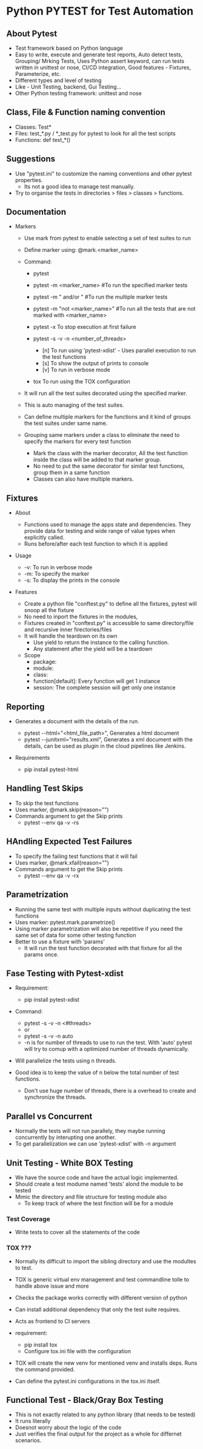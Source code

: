 # Python PYTEST for Test Automation

## About Pytest

- Test framework based on Python language
- Easy to write, execute and generate test reports, Auto detect tests, Grouping/ Mrking Tests, Uses Python assert keyword, can run tests written in unittest or nose, CI/CD integration, Good features - Fixtures, Parameterize, etc.
- Different types and level of testing
- Like - Unit Testing, backend, Gui Testing...
- Other Python testing framework: unittest and nose

## Class, File & Function naming convention

- Classes: Test*
- Files: test_*.py / *_test.py for pytest to look for all the test scripts
- Functions: def test_*()

## Suggestions

- Use "pytest.ini" to customize the naming conventions and other pytest properties.
  - Its not a good idea to manage test manually.
- Try to organise the tests in directories > files > classes > functions. 

## Documentation

- Markers
  - Use mark from pytest to enable selecting a set of test suites to run
  - Define marker using: @mark.<marker_name>
  - Command:
    - pytest
    - pytest -m <marker_name> #To run the specified marker tests
    - pytest -m "<marker1> and/or <marker2>" #To run the multiple marker tests
    - pytest -m "not <marker_name>" #To run all the tests that are not marked with <marker_name>
    - pytest -x To stop execution at first failure

    - pytest -s -v -n <number_of_threads>
      - [n] To run using 'pytest-xdist' - Uses parallel execution to run the test functions
      - [s] To show the output of prints to console
      - [v] To run in verbose mode
    - tox To run using the TOX configuration

  - It will run all the test suites decorated using the specified marker.
  - This is auto managing of the test suites.
  - Can define multiple markers for the functions and it kind of groups the test suites under same name.

  - Grouping same markers under a class to eliminate the need to specify the markers for every test function
    - Mark the class with the marker decorator, All the test function inside the class will be added to that marker group.
    - No need to put the same decorator for similar test functions, group them in a same function
    - Classes can also have multiple markers.

## Fixtures

- About

  - Functions used to manage the apps state and dependencies. They provide data for testing and wide range of value types when explicitly called.
  - Runs before/after each test function to which it is applied

- Usage
  - -v: To run in verbose mode
  - -m: To specify the marker
  - -s: To display the prints in the console

- Features

  - Create a python file "conftest.py" to define all the fixtures, pytest will snoop all the fixture
  - No need to inport the fixtures in the modules,
  - Fixtures created in "conftest.py" is accessible to same directory/file and recursive inner firectories/files
  - It will handle the teardown on its own
    - Use yield to return the instance to the calling function.
    - Any statement after the yield will be a teardown
  - Scope
    - package: 
    - module: 
    - class: 
    - function[default]: Every function will get 1 instance
    - session: The complete session will get only one instance

## Reporting

- Generates a document with the details of the run.
  - pytest --html="<html_file_path>", Generates a html document
  - pytest --junitxml="results.xml", Generates a xml document with the details, can be used as plugin in the cloud pipelines like Jenkins.

- Requirements
  - pip install pytest-html

## Handling Test Skips

- To skip the test functions
- Uses marker, @mark.skip(reason="")
- Commands argument to get the Skip prints
  - pytest --env qa -v -rs

## HAndling Expected Test Failures

- To specify the failing test functions that it will fail
- Uses marker, @mark.xfail(reason="")
- Commands argument to get the Skip prints
  - pytest --env qa -v -rx

## Parametrization

- Running the same test with multiple inputs without duplicating the test functions
- Uses marker: pytest.mark.parametrize()
- Using marker parametrization will also be repetitive if you need the same set of data for some other testing function
- Better to use a fixture with 'params'
  - It will run the test function decorated with that fixture for all the params once.

## Fase Testing with Pytest-xdist

- Requirement:
  - pip install pytest-xdist

- Command:
  - pytest -s -v -n <#threads>
  - or
  - pytest -s -v -n auto
  - -n is for number of threads to use to run the test. With 'auto' pytest will try to comup with a optimized number of threads dynamically.
- Will parallelize rhe tests using n threads.
- Good idea is to keep the value of n below the total number of test functions.
  - Don't use huge number of threads, there is a overhead to create and synchronize the threads.
  
## Parallel vs Concurrent

- Normally the tests will not run parallely, they maybe running concurrently by interupting one another.
- To get parallelization we can use 'pytest-xdist' with -n argument

## Unit Testing - White BOX Testing

- We have the source code and have the actual logic implemented.
- Should create a test modume named 'tests' alond the module to be tested
- Mimic the directory and file structure for testing module also
  - To keep track of where the test finction will be for a module

### Test Coverage

- Write tests to cover all the statements of the code

### TOX ???

- Normally its difficult to import the sibling directory and use the modultes to test.
- TOX is generic virtual env management and test commandline tolle to handle above issue and more
- Checks the package works correctly with different version of python
- Can install additional dependency that only the test suite requires.
- Acts as frontend to CI servers

- requirement:
  - pip install tox
  - Configure tox.ini file with the configuration

- TOX will create the new venv for mentioned venv and installs deps. Runs the command provided.
- Can define the pytest.ini configurations in the tox.ini itself.

## Functional Test - Black/Gray Box Testing

- This is not exactly related to any python library (that needs to be tested)
- It runs literally
- Doesnot worry about the logic of the code
- Just verifies the final output for the project as a whole for differnet scenarios.
